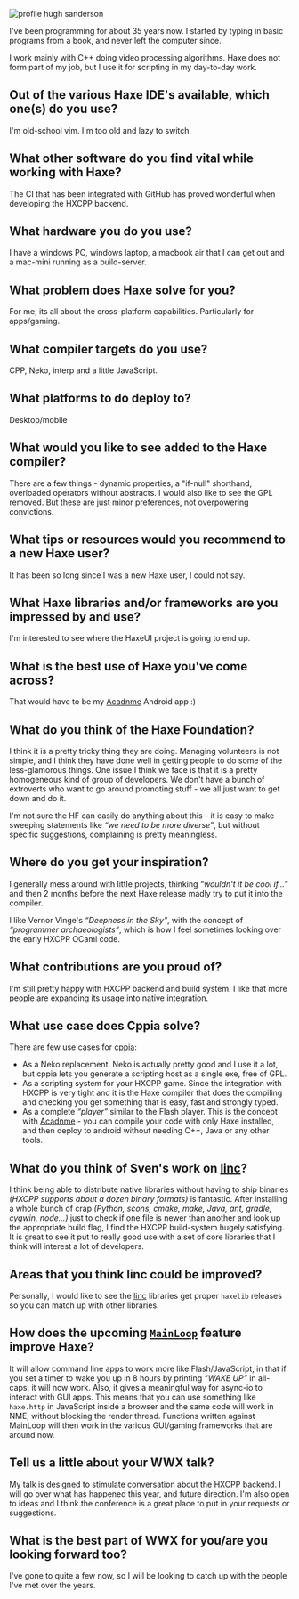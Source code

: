 [template]: ../../templates/interview.html
[author]: https://twitter.com/GameHaxe "@gamehaxe"
[date]: / "2016-05-26"
[modified]: / "2016-05-26"

![profile hugh sanderson](/img/wwx/2016/Hugh-Sanderson/profile.jpeg "Hugh Sanderson")

I've been programming for about 35 years now. I started by typing in basic programs from a book, and never left the computer since.

I work mainly with C++ doing video processing algorithms. Haxe does not form part of my job, but I use it for scripting in my day-to-day work.

## Out of the various Haxe IDE's available, which one(s) do you use?

I'm old-school vim. I'm too old and lazy to switch.

## What other software do you find vital while working with Haxe?

The CI that has been integrated with GitHub has proved wonderful when developing the HXCPP backend.

## What hardware you do you use?

I have a windows PC, windows laptop, a macbook air that I can get out and a mac-mini running as a build-server.

## What problem does Haxe solve for you?

For me, its all about the cross-platform capabilities. Particularly for apps/gaming.

## What compiler targets do you use?

CPP, Neko, interp and a little JavaScript.

## What platforms to do deploy to?

Desktop/mobile

## What would you like to see added to the Haxe compiler?

There are a few things - dynamic properties, a "if-null" shorthand, overloaded operators without abstracts. I would also like to see the GPL removed. But these are just minor preferences, not overpowering convictions.

## What tips or resources would you recommend to a new Haxe user?

It has been so long since I was a new Haxe user, I could not say.

## What Haxe libraries and/or frameworks are you impressed by and use?

I'm interested to see where the HaxeUI project is going to end up.

## What is the best use of Haxe you've come across?

That would have to be my [Acadnme](https://play.google.com/store/apps/details?id=com.acadnme.launcher&hl=en_GB) Android app :)

## What do you think of the Haxe Foundation?

I think it is a pretty tricky thing they are doing. Managing volunteers is not simple, and I think they have done well in getting people to do some of the less-glamorous things. One issue I think we face is that it is a pretty homogeneous kind of group of developers. We don't have a bunch of extroverts who want to go around promoting stuff - we all just want to get down and do it.

I'm not sure the HF can easily do anything about this - it is easy to make sweeping statements like _“we need to be more diverse”_, but without specific suggestions, complaining is pretty meaningless.

## Where do you get your inspiration?

I generally mess around with little projects, thinking _“wouldn't it be cool if…”_ and then 2 months before the next Haxe release madly try to put it into the compiler.

I like Vernor Vinge's _“Deepness in the Sky”_, with the concept of _“programmer archaeologists”_, which is how I feel sometimes looking over the early HXCPP OCaml code.

## What contributions are you proud of?

I'm still pretty happy with HXCPP backend and build system. I like that more people are expanding its usage into native integration.

## What use case does Cppia solve?

There are few use cases for [cppia](https://haxe.io/roundups/wwx/2015/#cppia):
 - As a Neko replacement. Neko is actually pretty good and I use it a lot, but cppia lets you generate a scripting host as a single exe, free of GPL.
 - As a scripting system for your HXCPP game. Since the integration with HXCPP is very tight and it is the Haxe compiler that does the compiling and checking you get something that is easy, fast and strongly typed.
 - As a complete _“player”_ similar to the Flash player. This is the concept with [Acadnme](https://play.google.com/store/apps/details?id=com.acadnme.launcher&hl=en_GB) - you can compile your code with only Haxe installed, and then deploy to android without needing C++, Java or any other tools.

## What do you think of Sven's work on [linc](http://snowkit.org/2015/08/24/announcing-linc/)?

I think being able to distribute native libraries without having to ship binaries _(HXCPP supports about a dozen binary formats)_ is fantastic. After installing a whole bunch of crap _(Python, scons, cmake, make, Java, ant, gradle, cygwin, node…)_ just to check if one file is newer than another and look up the appropriate build flag, I find the HXCPP build-system hugely satisfying. It is great to see it put to really good use with a set of core libraries that I think will interest a lot of developers.

## Areas that you think linc could be improved?
 
Personally, I would like to see the [linc](http://snowkit.org/2015/08/24/announcing-linc/) libraries get proper `haxelib` releases so you can match up with other libraries.

## How does the upcoming [`MainLoop`](https://github.com/HaxeFoundation/haxe/blob/7b01092f344adb05b1781d60bf487e9754c7d6c5/std/haxe/MainLoop.hx) feature improve Haxe?

It will allow command line apps to work more like Flash/JavaScript, in that if you set a timer to wake you up in 8 hours by printing _“WAKE UP”_ in all-caps, it will now work.
Also, it gives a meaningful way for async-io to interact with GUI apps. This means that you can use something like `haxe.http` in JavaScript inside a browser and the same code will work in NME, without blocking the render thread. Functions written against MainLoop will then work in the various GUI/gaming frameworks that are around now.

## Tell us a little about your WWX talk?

My talk is designed to stimulate conversation about the HXCPP backend. I will go over what has happened this year, and future direction. I'm also open to ideas and I think the conference is a great place to put in your requests or suggestions.

## What is the best part of WWX for you/are you looking forward too?

I've gone to quite a few now, so I will be looking to catch up with the people I've met over the years.
